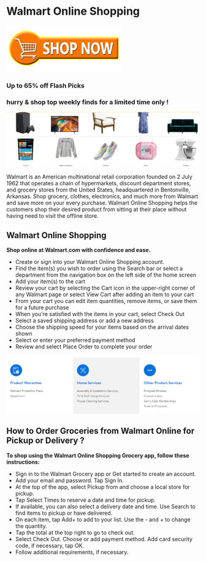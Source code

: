 # Walmart Online Shopping


[![Walmart Online Shopping](shop-now.png)](https://walmartonlineshopping.webconnectus.com)


### Up to 65% off Flash Picks 
### hurry & shop top weekly finds for a limited time only !


[![Walmart Online Shopping](shopping.png)](https://walmart-online-shopping.github.io/)


Walmart is an American multinational retail corporation founded on 2 July 1962 that operates a chain of hypermarkets, discount department stores, and grocery stores from the United States, headquartered in Bentonville, Arkansas. Shop grocery, clothes, electronics, and much more from Walmart and save more on your every purchase. Walmart Online Shopping helps the customers shop their desired product from sitting at their place without having need to visit the offline store.




## Walmart Online Shopping
**Shop online at Walmart.com with confidence and ease.**

* Create or sign into your Walmart Online Shopping account.
* Find the item(s) you wish to order using the Search bar or select a department from the navigation box on the left side of the home screen
* Add your item(s) to the cart
* Review your cart by selecting the Cart icon in the upper-right corner of any Walmart page or select View Cart after adding an item to your cart
* From your cart you can edit item quantities, remove items, or save them for a future purchase
* When you're satisfied with the items in your cart, select Check Out
* Select a saved shipping address or add a new address
* Choose the shipping speed for your items based on the arrival dates shown
* Select or enter your preferred payment method
* Review and select Place Order to complete your order



[![Walmart Online Shopping](wallmart.png)](https://walmart-online-shopping.github.io/)


## How to Order Groceries from Walmart Online for Pickup or Delivery ?
**To shop using the Walmart Online Shopping Grocery app, follow these instructions:**



* Sign in to the Walmart Grocery app or Get started to create an account.
* Add your email and password. Tap Sign In.
* At the top of the app, select Pickup from and choose a local store for pickup.
* Tap Select Times to reserve a date and time for pickup.
* If available, you can also select a delivery date and time. Use Search to find items to pickup or have delivered.
* On each item, tap Add+ to add to your list. Use the - and + to change the quantity.
* Tap the total at the top right to go to check out.
* Select Check Out. Choose or add payment method. Add card security code, if necessary, tap OK.
* Follow additional requirements, if necessary.
